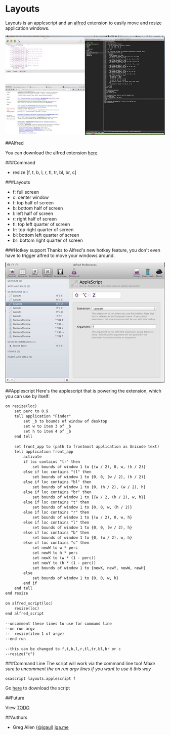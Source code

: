 # Layouts

Layouts is an applescript and an [alfred](http://www.alfredapp.com/) extension to easily move and resize application windows. 

![Example Layout](ui/layouts.jpg)

##Alfred

You can download the alfred extension [here](https://github.com/jgallen23/layouts/raw/master/dist/Layouts.alfredextension).

###Command
- resize [f, t, b, l, r, tl, tr, bl, br, c]

###Layouts
- f: full screen
- c: center window 
- t: top half of screen
- b: bottom half of screen
- l: left half of screen
- r: right half of screen
- tl: top left quarter of screen 
- tr: top right quarter of screen 
- bl: bottom left quarter of screen 
- br: bottom right quarter of screen 

###Hotkey support
Thanks to Alfred's new hotkey feature, you don't even have to trigger alfred to move your windows around.

![Hotkeys](ui/layouts-hotkeys.jpg)

##Applescript
Here's the applescript that is powering the extension, which you can use by itself:

	on resize(loc)
		set perc to 0.9
		tell application "Finder"
			set _b to bounds of window of desktop
			set w to item 3 of _b
			set h to item 4 of _b
		end tell
		
		set front_app to (path to frontmost application as Unicode text)
		tell application front_app
			activate
			if loc contains "tr" then
				set bounds of window 1 to {(w / 2), 0, w, (h / 2)}
			else if loc contains "tl" then
				set bounds of window 1 to {0, 0, (w / 2), (h / 2)}
			else if loc contains "bl" then
				set bounds of window 1 to {0, (h / 2), (w / 2), h}
			else if loc contains "br" then
				set bounds of window 1 to {{w / 2, (h / 2), w, h}}
			else if loc contains "t" then
				set bounds of window 1 to {0, 0, w, (h / 2)}
			else if loc contains "r" then
				set bounds of window 1 to {(w / 2), 0, w, h}
			else if loc contains "l" then
				set bounds of window 1 to {0, 0, (w / 2), h}
			else if loc contains "b" then
				set bounds of window 1 to {0, (w / 2), w, h}
			else if loc contains "c" then
				set newW to w * perc
				set newH to h * perc
				set newX to (w * (1 - perc))
				set newY to (h * (1 - perc))
				set bounds of window 1 to {newX, newY, newW, newH}
			else
				set bounds of window 1 to {0, 0, w, h}
			end if
		end tell
	end resize

	on alfred_script(loc)
		resize(loc)
	end alfred_script

	--uncomment these lines to use for command line
	--on run argv
	--	resize(item 1 of argv)
	--end run

	--this can be changed to f,t,b,l,r,tl,tr,bl,br or c
	--resize("c")

###Command Line
The script will work via the command line too! *Make sure to uncomment the on run argv lines if you want to use it this way*

	osascript layouts.applescript f

Go [here](https://raw.github.com/jgallen23/layouts/master/layouts.applescript) to download the script

##Future

View [TODO](https://raw.github.com/jgallen23/layouts/master/docs/TODO)

##Authors
- Greg Allen ([@jgaui](http://twitter.com/jgaui)) [jga.me](http://jga.me)
